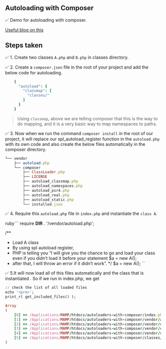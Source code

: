 ## Autoloading with Composer

✅ Demo for autoloading with composer.

[Useful blog on this](https://medium.com/tech-tajawal/php-composer-the-autoloader-d676a2f103aa)

## Steps taken

✅ 1. Create two classes `A.php` and `B.php` in classes directory.

✅ 2. Create a `composer.json` file in the root of your project and add the below code for autoloading.

```ruby
    {
      "autoload": {
        "classmap": [
          "classes/"
        ]
      }
    }
```

> Using `classmap`, above we are telling composer that this is the way to do mapping, and it is a very basic way to map namespaces to paths.

✅ 3. Now when we run the command `composer install` in the root of our project, it will replace our spl_autoload_register function in the `autoload.php` with its own code and also
create the below files automatically in the composer directory.  

```ruby
└── vendor
    ├── autoload.php
    └── composer
        ├── ClassLoader.php
        ├── LICENSE
        ├── autoload_classmap.php
        ├── autoload_namespaces.php
        ├── autoload_psr4.php
        ├── autoload_real.php
        ├── autoload_static.php
        └── installed.json
```

✅ 4. Require this `autoload.php` file in `index.php` and instantiate the `class A`.

ruby```
require __DIR__ . '/vendor/autoload.php';

/**
 * Load A class
 * By using spl autoload register,
 * PHP is telling you “I will give you the chance to go and load your class even if you didn’t load it before your statement $a = new A();
 * after that, I will throw an error if it didn’t work”.
 */
$a = new A();
``


        
✅ 5.It will now load all of this files automatically and the class that is instantiated . So if we run in index.php, we get

```ruby
// check the list of all loaded files
echo '<pre>';
print_r( get_included_files() );
```

```ruby
Array
(
    [0] => /Applications/MAMP/htdocs/autoloaders-with-composer/index.php
    [1] => /Applications/MAMP/htdocs/autoloaders-with-composer/vendor/autoload.php
    [2] => /Applications/MAMP/htdocs/autoloaders-with-composer/vendor/composer/autoload_real.php
    [3] => /Applications/MAMP/htdocs/autoloaders-with-composer/vendor/composer/ClassLoader.php
    [4] => /Applications/MAMP/htdocs/autoloaders-with-composer/vendor/composer/autoload_static.php
    [5] => /Applications/MAMP/htdocs/autoloaders-with-composer/classes/A.php
)
``` 
